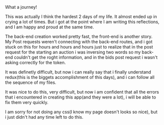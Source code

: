 What a journey!

This was actually I think the hardest 2 days of my life. It almost ended up in crying a lot of times. But i got at the point where I am writing this reflections, and I am happy and proud at the same time.

The back-end creation worked pretty fast, the front-end is another story. My Post requests weren't connecting with the back-end routes, and i got stuck on this for hours and hours and hours just to realize that in the post request for the starting an auction i was inversing two words so my back-end couldn't get the roght information, and in the bids post request i wasn't asking correctly for the token.

It was definetly difficult, but now i can really say that i finally understand redux(this is the biggets accomplishment of this days), and i can follow all the sequence of my files.

It was nice to do this, very difficult, but now i am confident that all the errors that i encountered in creating this app(and they were a lot), i will be able to fix them very quickly.

I am sorry for not doing any css(I know my page doesn't looks so nice), but i just didn't had any time left to do this.